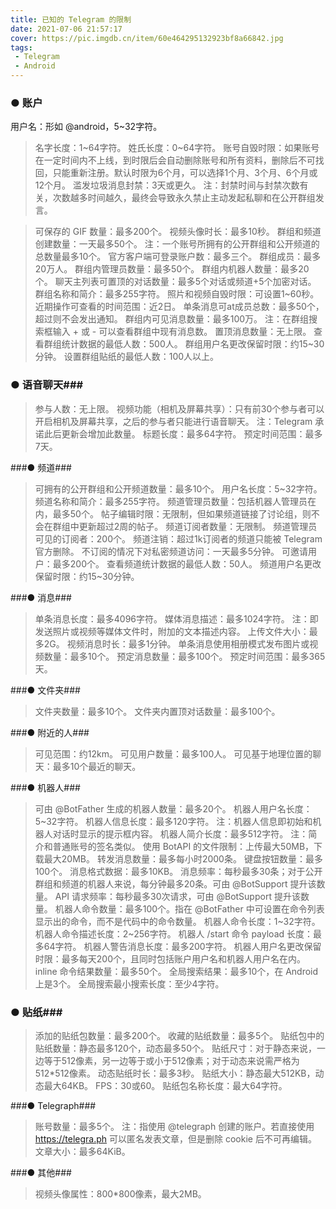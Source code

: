 ```yaml
---
title: 已知的 Telegram 的限制
date: 2021-07-06 21:57:17
cover: https://pic.imgdb.cn/item/60e464295132923bf8a66842.jpg
tags:
 - Telegram
 - Android
---
```

### ● 账户 ###

 用户名：形如 @android，5~32字符。

> 名字长度：1~64字符。
> 姓氏长度：0~64字符。
> 账号自毁时限：如果账号在一定时间内不上线，到时限后会自动删除账号和所有资料，删除后不可找回，只能重新注册。默认时限为6个月，可以选择1个月、3个月、6个月或12个月。
> 滥发垃圾消息封禁：3天或更久。
注：封禁时间与封禁次数有关，次数越多时间越久，最终会导致永久禁止主动发起私聊和在公开群组发言。

> 可保存的 GIF 数量：最多200个。
> 视频头像时长：最多10秒。
> 群组和频道创建数量：一天最多50个。
注：一个账号所拥有的公开群组和公开频道的总数量最多10个。
> 官方客户端可登录账户数：最多三个。
> 群组成员：最多20万人。
> 群组内管理员数量：最多50个。
> 群组内机器人数量：最多20个。
> 聊天主列表可置顶的对话数量：最多5个对话或频道+5个加密对话。
> 群组名称和简介：最多255字符。
> 照片和视频自毁时限：可设置1~60秒。
> 近期操作可查看的时间范围：近2日。
> 单条消息可at成员总数：最多50个，超过则不会发出通知。
> 群组内可见消息数量：最多100万。
注：在群组搜索框输入 + 或 - 可以查看群组中现有消息数。
> 置顶消息数量：无上限。
> 查看群组统计数据的最低人数：500人。
> 群组用户名更改保留时限：约15~30分钟。
> 设置群组贴纸的最低人数：100人以上。

### ● 语音聊天###
> 参与人数：无上限。
> 视频功能（相机及屏幕共享）：只有前30个参与者可以开启相机及屏幕共享，之后的参与者只能进行语音聊天。
注：Telegram 承诺此后更新会增加此数量。
> 标题长度：最多64字符。
> 预定时间范围：最多7天。

###● 频道###
> 可拥有的公开群组和公开频道数量：最多10个。
> 用户名长度：5~32字符。
> 频道名称和简介：最多255字符。
> 频道管理员数量：包括机器人管理员在内，最多50个。
> 帖子编辑时限：无限制，但如果频道链接了讨论组，则不会在群组中更新超过2周的帖子。
> 频道订阅者数量：无限制。
> 频道管理员可见的订阅者：200个。
> 频道注销：超过1k订阅者的频道只能被 Telegram 官方删除。
> 不订阅的情况下对私密频道访问：一天最多5分钟。
> 可邀请用户：最多200个。
> 查看频道统计数据的最低人数：50人。
> 频道用户名更改保留时限：约15~30分钟。

###● 消息###
> 单条消息长度：最多4096字符。
> 媒体消息描述：最多1024字符。
注：即发送照片或视频等媒体文件时，附加的文本描述内容。
> 上传文件大小：最多2G。
> 视频消息时长：最多1分钟。
> 单条消息使用相册模式发布图片或视频数量：最多10个。
> 预定消息数量：最多100个。
> 预定时间范围：最多365天。

###● 文件夹###
> 文件夹数量：最多10个。
> 文件夹内置顶对话数量：最多100个。

###● 附近的人###
> 可见范围：约12km。
> 可见用户数量：最多100人。
> 可见基于地理位置的聊天：最多10个最近的聊天。

###● 机器人###
> 可由 @BotFather 生成的机器人数量：最多20个。
> 机器人用户名长度：5~32字符。
> 机器人信息长度：最多120字符。
注：机器人信息即初始和机器人对话时显示的提示框内容。
> 机器人简介长度：最多512字符。
注：简介和普通账号的签名类似。
> 使用 BotAPI 的文件限制：上传最大50MB，下载最大20MB。
> 转发消息数量：最多每小时2000条。
> 键盘按钮数量：最多100个。
> 消息格式数据：最多10KB。
> 消息频率：每秒最多30条；对于公开群组和频道的机器人来说，每分钟最多20条。可由 @BotSupport 提升该数量。
> API 请求频率：每秒最多30次请求，可由 @BotSupport 提升该数量。
> 机器人命令数量：最多100个。指在 @BotFather 中可设置在命令列表显示出的命令，而不是代码中的命令数量。
> 机器人命令长度：1~32字符。
> 机器人命令描述长度：2~256字符。
> 机器人 /start 命令 payload 长度：最多64字符。
> 机器人警告消息长度：最多200字符。
> 机器人用户名更改保留时限：最多每天200个，且同时包括账户用户名和机器人用户名在内。
> inline 命令结果数量：最多50个。
> 全局搜索结果：最多10个，在 Android 上是3个。
> 全局搜索最小搜索长度：至少4字符。

### ● 贴纸###
> 添加的贴纸包数量：最多200个。
> 收藏的贴纸数量：最多5个。
> 贴纸包中的贴纸数量：静态最多120个，动态最多50个。
> 贴纸尺寸：对于静态来说，一边等于512像素，另一边等于或小于512像素；对于动态来说需严格为512*512像素。
> 动态贴纸时长：最多3秒。
> 贴纸大小：静态最大512KB，动态最大64KB。
> FPS：30或60。
> 贴纸包名称长度：最大64字符。

###● Telegraph###
> 账号数量：最多5个。
注：指使用 @telegraph 创建的账户。若直接使用 https://telegra.ph 可以匿名发表文章，但是删除 cookie 后不可再编辑。
> 文章大小：最多64KiB。

###● 其他###
> 视频头像属性：800*800像素，最大2MB。
